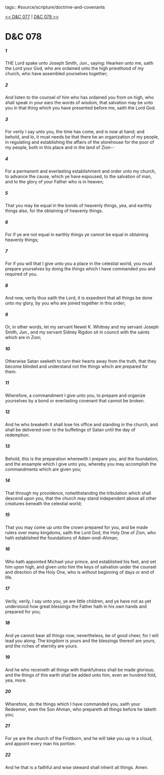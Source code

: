 tags:: #source/scripture/doctrine-and-covenants

[<< D&C 077](/Doctrine_and_Covenants/D&C_077.md) | [D&C 079 >>](/Doctrine_and_Covenants/D&C_079.md)

# D&C 078

##### 1

THE Lord spake unto Joseph Smith, Jun., saying: Hearken unto me, saith the Lord your God, who are ordained unto the high priesthood of my church, who have assembled yourselves together;

##### 2

And listen to the counsel of him who has ordained you from on high, who shall speak in your ears the words of wisdom, that salvation may be unto you in that thing which you have presented before me, saith the Lord God.

##### 3

For verily I say unto you, the time has come, and is now at hand; and behold, and lo, it must needs be that there be an organization of my people, in regulating and establishing the affairs of the storehouse for the poor of my people, both in this place and in the land of Zion--

##### 4

For a permanent and everlasting establishment and order unto my church, to advance the cause, which ye have espoused, to the salvation of man, and to the glory of your Father who is in heaven;

##### 5

That you may be equal in the bonds of heavenly things, yea, and earthly things also, for the obtaining of heavenly things.

##### 6

For if ye are not equal in earthly things ye cannot be equal in obtaining heavenly things;

##### 7

For if you will that I give unto you a place in the celestial world, you must prepare yourselves by doing the things which I have commanded you and required of you.

##### 8

And now, verily thus saith the Lord, it is expedient that all things be done unto my glory, by you who are joined together in this order;

##### 9

Or, in other words, let my servant Newel K. Whitney and my servant Joseph Smith, Jun., and my servant Sidney Rigdon sit in council with the saints which are in Zion;

##### 10

Otherwise Satan seeketh to turn their hearts away from the truth, that they become blinded and understand not the things which are prepared for them.

##### 11

Wherefore, a commandment I give unto you, to prepare and organize yourselves by a bond or everlasting covenant that cannot be broken.

##### 12

And he who breaketh it shall lose his office and standing in the church, and shall be delivered over to the buffetings of Satan until the day of redemption.

##### 13

Behold, this is the preparation wherewith I prepare you, and the foundation, and the ensample which I give unto you, whereby you may accomplish the commandments which are given you;

##### 14

That through my providence, notwithstanding the tribulation which shall descend upon you, that the church may stand independent above all other creatures beneath the celestial world;

##### 15

That you may come up unto the crown prepared for you, and be made rulers over many kingdoms, saith the Lord God, the Holy One of Zion, who hath established the foundations of Adam-ondi-Ahman;

##### 16

Who hath appointed Michael your prince, and established his feet, and set him upon high, and given unto him the keys of salvation under the counsel and direction of the Holy One, who is without beginning of days or end of life.

##### 17

Verily, verily, I say unto you, ye are little children, and ye have not as yet understood how great blessings the Father hath in his own hands and prepared for you;

##### 18

And ye cannot bear all things now; nevertheless, be of good cheer, for I will lead you along. The kingdom is yours and the blessings thereof are yours, and the riches of eternity are yours.

##### 19

And he who receiveth all things with thankfulness shall be made glorious; and the things of this earth shall be added unto him, even an hundred fold, yea, more.

##### 20

Wherefore, do the things which I have commanded you, saith your Redeemer, even the Son Ahman, who prepareth all things before he taketh you;

##### 21

For ye are the church of the Firstborn, and he will take you up in a cloud, and appoint every man his portion.

##### 22

And he that is a faithful and wise steward shall inherit all things. Amen.
